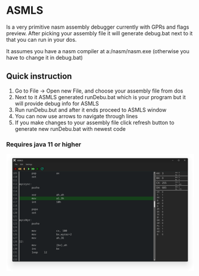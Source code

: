 # ASMLS
Is a very primitive nasm assembly debugger currently with GPRs and flags preview.
After picking your assembly file it will generate debug.bat next to it that you can run in your dos.

It assumes you have a nasm compiler at a:/nasm/nasm.exe (otherwise you have to change it in debug.bat)

## Quick instruction
1. Go to File -> Open new File, and choose your assembly file from dos
2. Next to it ASMLS generated runDebu.bat which is your program but it will provide debug info for ASMLS
3. Run runDebu.but and after it ends proceed to ASMLS window
4. You can now use arrows to navigate through lines
5. If you make changes to your assembly file click refresh button to generate new runDebu.bat with newest code

### Requires java 11 or higher

<img src="https://github.com/xAdiro/ASMLS/blob/main/asmls-visual-update.png?raw=true" align="left"></img>
